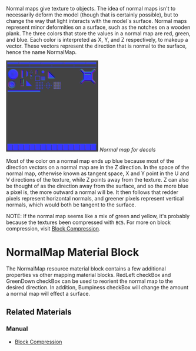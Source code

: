 Normal maps give texture to objects.  The idea of normal maps isn't to necessarily deform the model (though that is certainly possible), but to change the way that light interacts with the model`s surface.  Normal maps represent minor deformities on a surface, such as the notches on a wooden plank.  The three colors that store the values in a normal map are red, green, and blue.  Each color is interpreted as X, Y, and Z respectively, to makeup a vector.  These vectors represent the direction that is normal to the surface, hence the name NormalMap.



![image](https://raw.githubusercontent.com/ZilchEngine/ZilchFiles/master/doc_files/46703.png) *Normal map for decals*


Most of the color on a normal map ends up blue because most of the direction vectors on a normal map are in the Z direction.  In the space of the normal map, otherwise known as tangent space, X and Y point in the U and V directions of the texture, while Z points away from the texture.  Z can also be thought of as the direction away from the surface, and so the more blue a pixel is, the more outward a normal will be.  It then follows that redder pixels represent horizontal normals, and greener pixels represent vertical normals, which would both be tangent to the surface.

NOTE: If the normal map seems like a mix of green and yellow, it's probably because the textures been compressed with `BC5`.  For more on block compression, visit [Block Compression](../adding_assets/block_compression.md).

 # NormalMap Material Block
The NormalMap resource material block contains a few additional properties vs other mapping material blocks.  RedLeft checkBox and GreenDown checkBox can be used to reorient the normal map to the desired direction.  In addition, Bumpiness checkBox will change the amount a normal map will effect a surface.

 ## Related Materials
 ### Manual
- [Block Compression](../adding_assets/block_compression.md) 

 